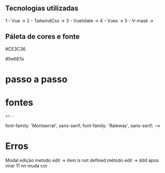 ## Tecnologias utilizadas

1 - Vue -> <script src="https://cdn.jsdelivr.net/npm/vue@2"></script>
2 - TailwindCss -> <link href="https://unpkg.com/tailwindcss@^2/dist/tailwind.min.css" rel="stylesheet">
3 - Vuelidate -> <script src="vuelidate/dist/vuelidate.min.js"></script>
4 - Vuex -> <script src="https://cdn.jsdelivr.net/npm/es6-promise@4/dist/es6-promise.auto.js"></script>
5 - V-mask -> <script src="https://cdn.jsdelivr.net/npm/v-mask/dist/v-mask.min.js"></script>

## Páleta de cores e fonte

#CE3C36

#5e687a

# passo a passo

# fontes 
    <!--
font-family: 'Montserrat', sans-serif;
font-family: 'Raleway', sans-serif;
-->

# Erros

Modal edição
metodo edit -> item is not defined
método edit -> ddd apos virar 11 nn muda cor

